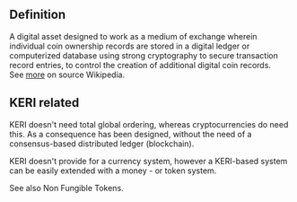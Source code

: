 ## Definition 
A digital asset designed to work as a medium of exchange wherein individual coin ownership records are stored in a digital ledger or computerized database using strong cryptography to secure transaction record entries, to control the creation of additional digital coin records.\
See [more](https://en.wikipedia.org/wiki/Cryptocurrency) on source Wikipedia.

## KERI related
KERI doesn't need total global ordering, whereas cryptocurrencies do need this. As a consequence has been designed, without the need of a consensus-based distributed ledger (blockchain).

KERI doesn't provide for a currency system, however a KERI-based system can be easily extended with a money - or token system.

See also Non Fungible Tokens.